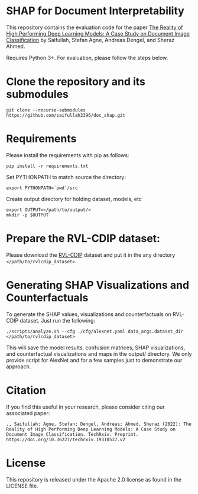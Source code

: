 # SHAP for Document Interpretability
This repository contains the evaluation code for the paper [The Reality of High Performing Deep Learning Models: A Case Study on Document Image Classification](https) by Saifullah, Stefan Agne, Andreas Dengel, and Sheraz Ahmed.

Requires Python 3+. For evaluation, please follow the steps below.

# Clone the repository and its submodules
```
git clone --recurse-submodules https://github.com/saifullah3396/doc_shap.git
```

# Requirements
Please install the requirements with pip as follows:
```
pip install -r requirements.txt
```

Set PYTHONPATH to match source the directory:
```
export PYTHONPATH=`pwd`/src
```

Create output directory for holding dataset, models, etc
```
export OUTPUT=</path/to/output/>
mkdir -p $OUTPUT
```

# Prepare the RVL-CDIP dataset:
Please download the [RVL-CDIP](https://www.cs.cmu.edu/~aharley/rvl-cdip/) dataset and put it in the any directory `</path/to/rvlcdip_dataset>`.

# Generating SHAP Visualizations and Counterfactuals
To generate the SHAP values, visualizations and counterfactuals on RVL-CDIP dataset. Just run the following:
```
./scripts/analyze.sh --cfg ./cfg/alexnet.yaml data_args.dataset_dir </path/to/rvlcdip_dataset>
```
This will save the model results, confusion matrices, SHAP visualizations, and counterfactual visualizations and maps in the output/ directory. We only provide script for AlexNet and for a few samples just to demonstrate our approach.


# Citation
If you find this useful in your research, please consider citing our associated paper:
```
., Saifullah; Agne, Stefan; Dengel, Andreas; Ahmed, Sheraz (2022): The Reality of High Performing Deep Learning Models: A Case Study on Document Image Classification. TechRxiv. Preprint. https://doi.org/10.36227/techrxiv.19310537.v2
```

# License
This repository is released under the Apache 2.0 license as found in the LICENSE file.
